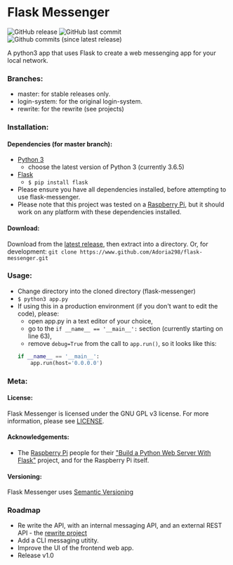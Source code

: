 # Flask Messenger
![GitHub release](https://img.shields.io/github/release/adoria298/flask-messenger.svg?style=plastic) ![GitHub last commit](https://img.shields.io/github/last-commit/adoria298/flask-messenger.svg?style=plastic) ![Github commits (since latest release)](https://img.shields.io/github/commits-since/Adoria298/flask-messenger/latest.svg?style=plastic) 

A python3 app that uses Flask to create a web messenging app for your local network.

### Branches:
 - master: for stable releases only.
 - login-system: for the original login-system.
 - rewrite: for the rewrite (see projects)
 

### Installation:
#### Dependencies (for master branch):
 - [Python 3](https://www.python.org/downloads) 
     - choose the latest version of Python 3 (currently 3.6.5)
 - [Flask](http://flask.pocoo.org/)
    - `$ pip install flask`
 - Please ensure you have all dependencies installed, before attempting to use flask-messenger.
 - Please note that this project was tested on a [Raspberry Pi](https://www.raspberrypi.org/products/), but it should work on any platform with these dependencies installed.
 #### Download:
Download from the [latest release](/releases/latest), then extract into a directory. Or, for development:
`git clone https://www.github.com/Adoria298/flask-messenger.git`
 
 ### Usage:
 - Change directory into the cloned directory (flask-messenger)
 - `$ python3 app.py`
 - If using this in a production environment (if you don't want to edit the code), please:
    - open app.py in a text editor of your choice,
    - go to the `if __name__ == '__main__':` section (currently starting on line 63),
    - remove `debug=True` from the call to `app.run()`, so it looks like this:
    ```python
    if __name__ == '__main__':
        app.run(host='0.0.0.0')
    ```
 
 ### Meta:
 #### License:
 Flask Messenger is licensed under the GNU GPL v3 license. For more information, please see [LICENSE](https://github.com/Adoria298/flask-messenger/blob/master/LICENSE).
 #### Acknowledgements:
 - The [Raspberry Pi](https://www.raspberrypi.org) people for their ["Build a Python Web Server With Flask"](https://projects.raspberrypi.org/en/projects/python-web-server-with-flask) project, and for the Raspberry Pi itself.
 #### Versioning: 
 Flask Messenger uses [Semantic Versioning](https://www.semver.org)
 
 ### Roadmap
 - Re write the API, with an internal messaging API, and an external REST API - the [rewrite project](/projects/1)
 - Add a CLI messaging utitity.
 - Improve the UI of the frontend web app.
 - Release v1.0

